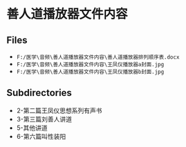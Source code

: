 # 善人道播放器文件内容

## Files

- `F:/医学\音频\善人道播放器文件内容\善人道播放器排列顺序表.docx`
- `F:/医学\音频\善人道播放器文件内容\王凤仪播放器a封面.jpg`
- `F:/医学\音频\善人道播放器文件内容\王凤仪播放器b封面.jpg`

## Subdirectories

- 2-第二篇王凤仪思想系列有声书
- 3-第三篇刘善人讲道
- 5-其他讲道
- 6-第六篇叫性装阳
